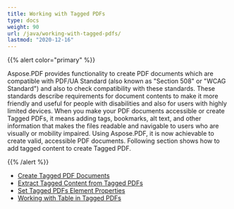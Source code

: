 ```yaml
---
title: Working with Tagged PDFs
type: docs
weight: 90
url: /java/working-with-tagged-pdfs/
lastmod: "2020-12-16"
---
```

{{% alert color="primary" %}}

Aspose.PDF provides functionality to create PDF documents which are compatible with PDF/UA Standard (also known as "Section 508" or "WCAG Standard") and also to check compatibility with these standards. These standards describe requirements for document contents to make it more friendly and useful for people with disabilities and also for users with highly limited devices. When you make your PDF documents accessible or create Tagged PDFs, it means adding tags, bookmarks, alt text, and other information that makes the files readable and navigable to users who are visually or mobility impaired. Using Aspose.PDF, it is now achievable to create valid, accessible PDF documents. Following section shows how to add tagged content to create Tagged PDF.

{{% /alert %}}

- [Create Tagged PDF Documents](/pdf/java/create-tagged-pdf-documents/)
- [Extract Tagged Content from Tagged PDFs](/pdf/java/extract-tagged-content-from-tagged-pdfs/)
- [Set Tagged PDFs Element Properties](/pdf/java/set-tagged-pdfs-element-properties/)
- [Working with Table in Tagged PDFs](/pdf/java/working-with-table-in-tagged-pdfs/)
